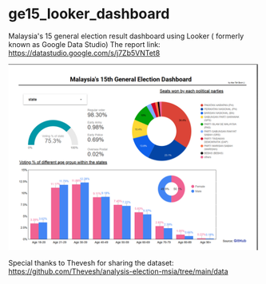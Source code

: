 # ge15_looker_dashboard
Malaysia's 15 general election result dashboard using Looker ( formerly known as Google Data Studio)
The report link: https://datastudio.google.com/s/j7Zb5VNTet8

<img src="dashboard.png" width ="500">

Special thanks to Thevesh for sharing the dataset:
https://github.com/Thevesh/analysis-election-msia/tree/main/data
